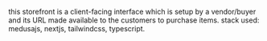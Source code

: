 this storefront is a client-facing interface which is setup by a vendor/buyer and its URL made available to the customers to purchase items.
stack used: medusajs, nextjs, tailwindcss, typescript.
